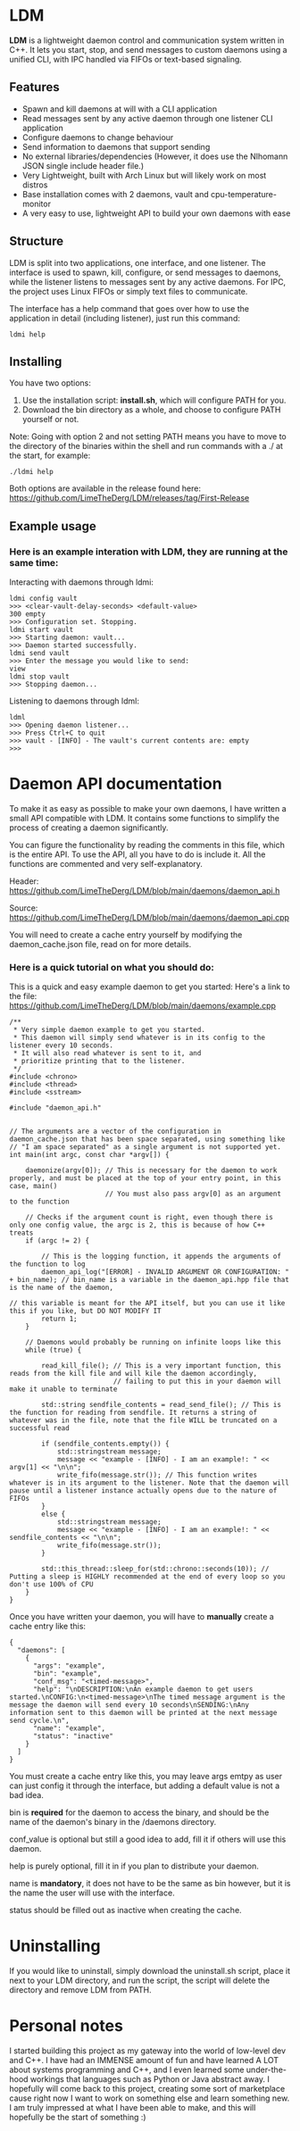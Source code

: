 # LDM
**LDM** is a lightweight daemon control and communication system written in C++. It lets you start, stop, and send messages to custom daemons using a unified CLI, with IPC handled via FIFOs or text-based signaling.

## Features

- Spawn and kill daemons at will with a CLI application
- Read messages sent by any active daemon through one listener CLI application
- Configure daemons to change behaviour
- Send information to daemons that support sending
- No external libraries/dependencies (However, it does use the Nlhomann JSON single include header file.)
- Very Lightweight, built with Arch Linux but will likely work on most distros
- Base installation comes with 2 daemons, vault and cpu-temperature-monitor
- A very easy to use, lightweight API to build your own daemons with ease

## Structure
LDM is split into two applications, one interface, and one listener. The interface is used to spawn, kill, configure, or
send messages to daemons, while the listener listens to messages sent by any active daemons. For IPC, the project uses Linux FIFOs
or simply text files to communicate.

The interface has a help command that goes over how to use the application in detail (including listener), just run this command:
````
ldmi help
````

## Installing
You have two options:
1. Use the installation script: **install.sh**, which will configure PATH for you.
2. Download the bin directory as a whole, and choose to configure PATH yourself or not.

Note: Going with option 2 and not setting PATH means you have to move to the directory of the binaries within the shell
and run commands with a ./ at the start, for example:
```
./ldmi help
```

Both options are available in the release found here: https://github.com/LimeTheDerg/LDM/releases/tag/First-Release

## Example usage
### Here is an example interation with LDM, they are running at the same time:
Interacting with daemons through ldmi:
````
ldmi config vault
>>> <clear-vault-delay-seconds> <default-value>
300 empty
>>> Configuration set. Stopping.
ldmi start vault
>>> Starting daemon: vault...
>>> Daemon started successfully.
ldmi send vault
>>> Enter the message you would like to send:
view
ldmi stop vault
>>> Stopping daemon...
````
Listening to daemons through ldml:
````
ldml
>>> Opening daemon listener...
>>> Press Ctrl+C to quit
>>> vault - [INFO] - The vault's current contents are: empty
>>>
````
# Daemon API documentation
To make it as easy as possible to make your own daemons, I have written a small API compatible with LDM.
It contains some functions to simplify the process of creating a daemon significantly.

You can figure the functionality by reading the comments in this file, which is the entire API.
To use the API, all you have to do is include it.
All the functions are commented and very self-explanatory.

Header:
https://github.com/LimeTheDerg/LDM/blob/main/daemons/daemon_api.h

Source:
https://github.com/LimeTheDerg/LDM/blob/main/daemons/daemon_api.cpp

You will need to create a cache entry yourself by modifying the daemon_cache.json file, read on for more details.


### Here is a quick tutorial on what you should do:
This is a quick and easy example daemon to get you started:
Here's a link to the file: https://github.com/LimeTheDerg/LDM/blob/main/daemons/example.cpp
````
/**
 * Very simple daemon example to get you started.
 * This daemon will simply send whatever is in its config to the listener every 10 seconds.
 * It will also read whatever is sent to it, and
 * prioritize printing that to the listener.
 */
#include <chrono>
#include <thread>
#include <sstream>

#include "daemon_api.h"


// The arguments are a vector of the configuration in daemon_cache.json that has been space separated, using something like
// "I am space separated" as a single argument is not supported yet.
int main(int argc, const char *argv[]) {

    daemonize(argv[0]); // This is necessary for the daemon to work properly, and must be placed at the top of your entry point, in this case, main()
                        // You must also pass argv[0] as an argument to the function

    // Checks if the argument count is right, even though there is only one config value, the argc is 2, this is because of how C++ treats
    if (argc != 2) {

        // This is the logging function, it appends the arguments of the function to log
        daemon_api_log("[ERROR] - INVALID ARGUMENT OR CONFIGURATION: " + bin_name); // bin_name is a variable in the daemon_api.hpp file that is the name of the daemon,
                                                                                            // this variable is meant for the API itself, but you can use it like this if you like, but DO NOT MODIFY IT
        return 1;
    }

    // Daemons would probably be running on infinite loops like this
    while (true) {

        read_kill_file(); // This is a very important function, this reads from the kill file and will kile the daemon accordingly,
                          // failing to put this in your daemon will make it unable to terminate

        std::string sendfile_contents = read_send_file(); // This is the function for reading from sendfile. It returns a string of whatever was in the file, note that the file WILL be truncated on a successful read

        if (sendfile_contents.empty()) {
            std::stringstream message;
            message << "example - [INFO] - I am an example!: " << argv[1] << "\n\n";
            write_fifo(message.str()); // This function writes whatever is in its argument to the listener. Note that the daemon will pause until a listener instance actually opens due to the nature of FIFOs
        }
        else {
            std::stringstream message;
            message << "example - [INFO] - I am an example!: " << sendfile_contents << "\n\n";
            write_fifo(message.str());
        }

        std::this_thread::sleep_for(std::chrono::seconds(10)); // Putting a sleep is HIGHLY recommended at the end of every loop so you don't use 100% of CPU
    }
}
````

Once you have written your daemon, you will have to **manually** create a cache entry like this:
````
{
  "daemons": [
    {
      "args": "example",
      "bin": "example",
      "conf_msg": "<timed-message>",
      "help": "\nDESCRIPTION:\nAn example daemon to get users started.\nCONFIG:\n<timed-message>\nThe timed message argument is the message the daemon will send every 10 seconds\nSENDING:\nAny information sent to this daemon will be printed at the next message send cycle.\n",
      "name": "example",
      "status": "inactive"
    }
  ]
}
````

You must create a cache entry like this, you may leave args emtpy as user can just config it through the interface, but adding a default value is not a bad idea.

bin is **required** for the daemon to access the binary, and should be the name of the daemon's binary in the /daemons directory. 

conf_value is optional but still a good idea to add, fill it if others will use this daemon. 

help is purely optional, fill it in if you plan to distribute your daemon.

name is **mandatory**, it does not have to be the same as bin however, but it is the name the user will use with the interface. 

status should be filled out as inactive when creating the cache.

# Uninstalling
If you would like to uninstall, simply download the uninstall.sh script, place it next to your LDM directory, and run the script, the script will delete the directory and remove
LDM from PATH.

# Personal notes
I started building this project as my gateway into the world of low-level dev and C++. I have had an IMMENSE amount of fun and have learned A LOT about systems programming
and C++, and I even learned some under-the-hood workings that languages such as Python or Java abstract away. I hopefully will come back to this project, creating some sort of marketplace cause right now
I want to work on something else and learn something new. I am truly impressed at what I have been able to make, and this will hopefully be the start of something :)